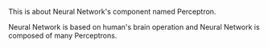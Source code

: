 This is about Neural Network's component named Perceptron.  

Neural Network is based on human's brain operation and Neural Network is composed of many Perceptrons.
